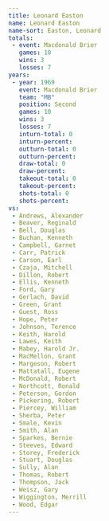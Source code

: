 ```yaml
---
title: Leonard Easton
name: Leonard Easton
name-sort: Easton, Leonard
totals:
 - event: Macdonald Brier
   games: 10
   wins: 3
   losses: 7
years:
 - year: 1969
   event: Macdonald Brier
   team: "MB"
   position: Second
   games: 10
   wins: 3
   losses: 7
   inturn-total: 0
   inturn-percent:
   outturn-total: 0
   outturn-percent:
   draw-total: 0
   draw-percent:
   takeout-total: 0
   takeout-percent:
   shots-total: 0
   shots-percent:
vs:
 - Andrews, Alexander
 - Beaver, Reginald
 - Bell, Douglas
 - Buchan, Kenneth
 - Campbell, Garnet
 - Carr, Patrick
 - Carson, Earl
 - Czaja, Mitchell
 - Dillon, Robert
 - Ellis, Kenneth
 - Ford, Gary
 - Gerlach, David
 - Green, Grant
 - Guest, Ross
 - Hope, Peter
 - Johnson, Terence
 - Keith, Harold
 - Lawes, Keith
 - Mabey, Harold Jr.
 - MacMellon, Grant
 - Margeson, Robert
 - Mattatall, Eugene
 - McDonald, Robert
 - Northcott, Ronald
 - Peterson, Gordon
 - Pickering, Robert
 - Piercey, William
 - Sherba, Peter
 - Smale, Kevin
 - Smith, Alan
 - Sparkes, Bernie
 - Steeves, Edward
 - Storey, Frederick
 - Stuart, Douglas
 - Sully, Alan
 - Thomas, Robert
 - Thompson, Jack
 - Weisz, Gary
 - Wiggington, Merrill
 - Wood, Edgar
---
```

